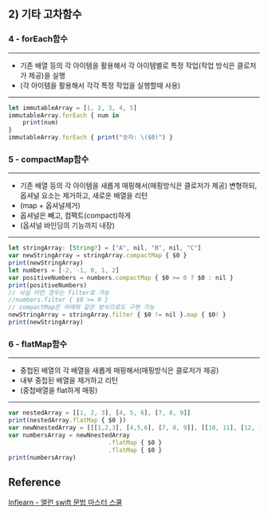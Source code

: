 ## 2) 기타 고차함수
### 4 - forEach함수
---
 - 기존 배열 등의 각 아이템을 활용해서
   각 아이템별로 특정 작업(작업 방식은 클로저가 제공)을 실행
 - (각 아이템을 활용해서 각각 특정 작업을 실행할때 사용)

---
```javascript
let immutableArray = [1, 2, 3, 4, 5]
immutableArray.forEach { num in
    print(num)
}
immutableArray.forEach { print("숫자: \($0)") }
```
### 5 - compactMap함수
---
 - 기존 배열 등의 각 아이템을 새롭게 매핑해서(매핑방식은 클로저가 제공)
   변형하되, 옵셔널 요소는 제거하고, 새로운 배열을 리턴
 - (map + 옵셔널제거)
 - 옵셔널은 빼고, 컴팩트(compact)하게
 - (옵셔널 바인딩의 기능까지 내장)

---
```javascript
let stringArray: [String?] = ["A", nil, "B", nil, "C"]
var newStringArray = stringArray.compactMap { $0 }
print(newStringArray)
let numbers = [-2, -1, 0, 1, 2]
var positiveNumbers = numbers.compactMap { $0 >= 0 ? $0 : nil }
print(positiveNumbers)
// 사실 이런 경우는 filter로 가능
//numbers.filter { $0 >= 0 }
// compactMap은 아래와 같은 방식으로도 구현 가능
newStringArray = stringArray.filter { $0 != nil }.map { $0! }
print(newStringArray)
```
### 6 - flatMap함수
---
 - 중첩된 배열의 각 배열을 새롭게 매핑해서(매핑방식은 클로저가 제공)
 - 내부 중첩된 배열을 제거하고 리턴
 - (중첩배열을 flat하게 매핑)

---
```javascript
var nestedArray = [[1, 2, 3], [4, 5, 6], [7, 8, 9]]
print(nestedArray.flatMap { $0 })
var newNnestedArray = [[[1,2,3], [4,5,6], [7, 8, 9]], [[10, 11], [12, 13, 14]]]
var numbersArray = newNnestedArray
                            .flatMap { $0 }
                            .flatMap { $0 }
print(numbersArray)
```
## Reference
[Inflearn - 앨런 swift 문법 마스터 스쿨](https://www.inflearn.com/course/%EC%8A%A4%EC%9C%84%ED%94%84%ED%8A%B8-%EB%AC%B8%EB%B2%95-%EB%A7%88%EC%8A%A4%ED%84%B0-%EC%8A%A4%EC%BF%A8/dashboard)
